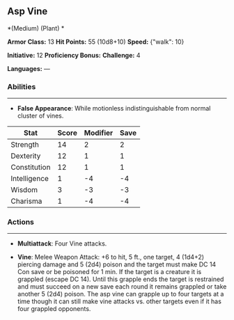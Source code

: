 ## Asp Vine
*(Medium) (Plant) *

**Armor Class:** 13
**Hit Points:** 55 (10d8+10)
**Speed:** {"walk": 10}

**Initiative:** 12
**Proficiency Bonus:**
**Challenge:** 4

**Languages:** —

### Abilities
 --- 
- **False Appearance**: While motionless indistinguishable from normal cluster of vines.



| Stat | Score | Modifier | Save |
| ---- | ---- | ---- | ---- |
| Strength | 14 | 2 | 2 |
| Dexterity | 12 | 1 | 1 |
| Constitution | 12 | 1 | 1 |
| Intelligence | 1 | -4 | -4 |
| Wisdom | 3 | -3 | -3 |
| Charisma | 1 | -4 | -4 |

### Actions
 --- 
- **Multiattack**: Four Vine attacks.

- **Vine**: Melee Weapon Attack: +6 to hit, 5 ft., one target, 4 (1d4+2) piercing damage and 5 (2d4) poison and the target must make DC 14 Con save or be poisoned for 1 min. If the target is a creature it is grappled (escape DC 14). Until this grapple ends the target is restrained and must succeed on a new save each round it remains grappled or take another 5 (2d4) poison. The asp vine can grapple up to four targets at a time though it can still make vine attacks vs. other targets even if it has four grappled opponents.

